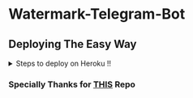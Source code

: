 # Watermark-Telegram-Bot

## Deploying The Easy Way

<details>
  <summary>Steps to deploy on Heroku !! </summary>

```
Fill in all the details, Deploy!
```

  [![Deploy](https://www.herokucdn.com/deploy/button.svg)](https://heroku.com/deploy?template=https://github.com/F36/Telegram-Watermark-bot/tree/master)

</details>


### Specially Thanks for [THIS](https://github.com/ijustbsd/watermark-telegram-bot) Repo
